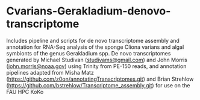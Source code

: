 # Cvarians-Gerakladium-denovo-transcriptome

Includes pipeline and scripts for de novo transcriptome assembly and annotation for RNA-Seq analysis of the sponge Cliona varians and algal symbionts of the genus Gerakladium spp. De novo transcriptomes generated by Michael Studivan (studivams@gmail.com) and John Morris (john.morris@noaa.gov) using Trinity from PE-150 reads, and annotation pipelines adapted from Misha Matz (https://github.com/z0on/annotatingTranscriptomes.git) and Brian Strehlow (https://github.com/bstrehlow/Transcriptome_assembly.git) for use on the FAU HPC KoKo
